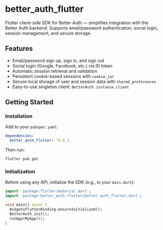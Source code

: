 # better_auth_flutter

Flutter client-side SDK for Better Auth — simplifies integration with the Better Auth backend. Supports email/password authentication, social login, session management, and secure storage.

## Features

- Email/password sign up, sign in, and sign out
- Social login (Google, Facebook, etc.) via ID token
- Automatic session retrieval and validation
- Persistent cookie-based sessions with `cookie_jar`
- Secure local storage of user and session data with `shared_preferences`
- Easy-to-use singleton client: `BetterAuth.instance.client`

## Getting Started

### Installation

Add to your `pubspec.yaml`:

```yaml
dependencies:
  better_auth_flutter: ^0.0.1
```

Then run:

```bash
flutter pub get
```

### Initialization

Before using any API, initialize the SDK (e.g., in your `main.dart`):

```dart
import 'package:flutter/material.dart';
import 'package:better_auth_flutter/better_auth_flutter.dart';

void main() async {
  WidgetsFlutterBinding.ensureInitialized();
  BetterAuth.init();
  runApp(MyApp());
}
```
